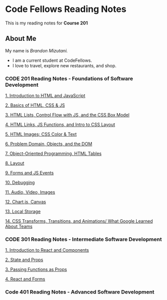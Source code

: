 # Code Fellows Reading Notes

This is my reading notes for **Course 201**

## About Me

My name is *Brandon Mizutani.*
- I am a current student at CodeFellows.
- I love to travel, explore new restaurants, and shop.

### CODE 201 Reading Notes - Foundations of Software Development

[1. Introduction to HTML and JavaScript](reading01.md)

[2. Basics of HTML, CSS & JS](readingnote-02.md)

[3. HTML Lists, Control Flow with JS, and the CSS Box Model](readingnote-03.md)

[4. HTML Links, JS Functions, and Intro to CSS Layout](readingnote-04.md)

[5. HTML Images; CSS Color & Text](readingnote-05.md)

[6. Problem Domain, Objects, and the DOM](readingnote-06.md)

[7. Object-Oriented Programming, HTML Tables](readingnote-07.md)

[8. Layout](readingnote-08.md)

[9. Forms and JS Events](readingnote-09.md)

[10. Debugging](readingnote-10.md)

[11. Audio, Video, Images](readingnote-11.md)

[12. Chart.js, Canvas](readingnote-12.md)

[13. Local Storage](readingnote-13.md)

[14. CSS Transforms, Transitions, and Animations/ What Google Learned About Teams](readingnote-14.md)

### CODE 301 Reading Notes - Intermediate Software Development

[1. Introduction to React and Components](readingnote-15.md)

[2. State and Props](readingnote-16.md)

[3. Passing Functions as Props](readingnote-17.md)

[4. React and Forms](readingnote-18.md)

### Code 401 Reading Notes - Advanced Software Development
